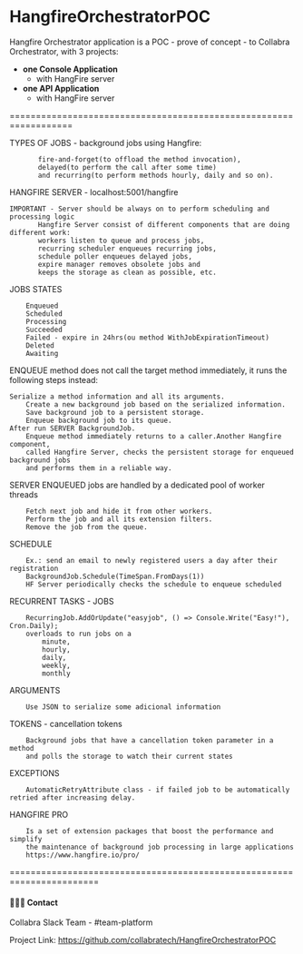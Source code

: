# HangfireOrchestratorPOC
Hangfire Orchestrator application is a POC - prove of concept - to Collabra Orchestrator, with 3 projects:
	 
- **one Console Application**
	- 	with HangFire server
- **one API Application**
 	- 	with HangFire server
 
==================================================================

 TYPES OF JOBS - background jobs using Hangfire: 
 
           fire-and-forget(to offload the method invocation), 
           delayed(to perform the call after some time)
           and recurring(to perform methods hourly, daily and so on).

HANGFIRE SERVER  - localhost:5001/hangfire

	IMPORTANT - Server should be always on to perform scheduling and processing logic
           Hangfire Server consist of different components that are doing different work:
           workers listen to queue and process jobs,
           recurring scheduler enqueues recurring jobs,
           schedule poller enqueues delayed jobs,
           expire manager removes obsolete jobs and
           keeps the storage as clean as possible, etc.

JOBS STATES 
      
		Enqueued
		Scheduled
		Processing
		Succeeded
		Failed - expire in 24hrs(ou method WithJobExpirationTimeout)
		Deleted
		Awaiting
          
ENQUEUE method does not call the target method immediately, it runs the following steps instead:

	Serialize a method information and all its arguments.
		Create a new background job based on the serialized information.
		Save background job to a persistent storage.
		Enqueue background job to its queue.
	After run SERVER BackgroundJob.
		Enqueue method immediately returns to a caller.Another Hangfire component,
		called Hangfire Server, checks the persistent storage for enqueued background jobs
		and performs them in a reliable way.

SERVER ENQUEUED jobs are handled by a dedicated pool of worker threads

		Fetch next job and hide it from other workers.
		Perform the job and all its extension filters.
		Remove the job from the queue.


SCHEDULE  

		Ex.: send an email to newly registered users a day after their registration
		BackgroundJob.Schedule(TimeSpan.FromDays(1))
		HF Server periodically checks the schedule to enqueue scheduled

RECURRENT TASKS - JOBS

		RecurringJob.AddOrUpdate("easyjob", () => Console.Write("Easy!"), Cron.Daily);
		overloads to run jobs on a 
			minute, 
			hourly, 
			daily, 
			weekly, 
			monthly

ARGUMENTS

		Use JSON to serialize some adicional information


TOKENS - cancellation tokens

		Background jobs that have a cancellation token parameter in a method 
		and polls the storage to watch their current states


EXCEPTIONS

		AutomaticRetryAttribute class - if failed job to be automatically retried after increasing delay.


 HANGFIRE PRO 

		Is a set of extension packages that boost the performance and simplify
		the maintenance of background job processing in large applications
		https://www.hangfire.io/pro/

=======================================================================

 #### 👨🏼‍🏫 Contact
 
 Collabra Slack Team - #team-platform
 
 Project Link: https://github.com/collabratech/HangfireOrchestratorPOC



